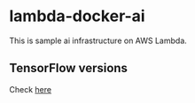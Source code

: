 # lambda-docker-ai

This is sample ai infrastructure on AWS Lambda.

## TensorFlow versions

Check [here](https://hub.docker.com/r/tensorflow/tensorflow/tags?page=1&name=py3)
